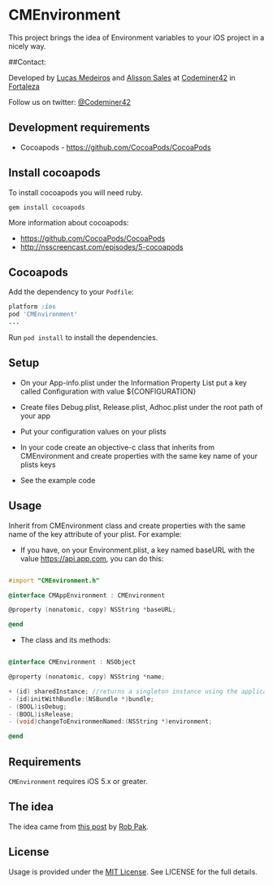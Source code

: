 # CMEnvironment

This project brings the idea of Environment variables to your iOS project in a nicely way.

##Contact:

Developed by [Lucas Medeiros](https://www.twitter.com/aspmedeiros) and [Alisson Sales](https://twitter.com/alissonsales) at [Codeminer42](http://www.codeminer42.com) in [Fortaleza](http://goo.gl/maps/EIAxy)

Follow us on twitter: [@Codeminer42](https://twitter.com/Codeminer42)

## Development requirements

* Cocoapods - https://github.com/CocoaPods/CocoaPods

## Install cocoapods

To install cocoapods you will need ruby.

	gem install cocoapods
	
More information about cocoapods:

* https://github.com/CocoaPods/CocoaPods
* http://nsscreencast.com/episodes/5-cocoapods

## Cocoapods

Add the dependency to your `Podfile`:

```ruby
platform :ios
pod 'CMEnvironment'
...
```
Run `pod install` to install the dependencies.

## Setup

* On your App-info.plist under the Information Property List put a key called Configuration with value ${CONFIGURATION}

* Create files Debug.plist, Release.plist, Adhoc.plist under the root path of your app

* Put your configuration values on your plists

* In your code create an objective-c class that inherits from CMEnvironment and create properties with the same key name of your plists keys

* See the example code

## Usage 

Inherit from CMEnvironment class and create properties with the same name of the key attribute of your plist. For example:

* If you have, on your Environment.plist, a key named baseURL with the value https://api.app.com, you can do this:

```objective-c

#import "CMEnvironment.h"

@interface CMAppEnvironment : CMEnvironment

@property (nonatomic, copy) NSString *baseURL;

@end

```

* The class and its methods:

```objective-c

@interface CMEnvironment : NSObject

@property (nonatomic, copy) NSString *name;

+ (id) sharedInstance; //returns a singleton instance using the application main bundle
- (id)initWithBundle:(NSBundle *)bundle;
- (BOOL)isDebug;
- (BOOL)isRelease;
- (void)changeToEnvironmenNamed:(NSString *)environment;

@end

```

## Requirements

`CMEnvironment` requires iOS 5.x or greater.

## The idea

The idea came from [this post](http://blog.carbonfive.com/2011/06/20/managing-ios-configurations-per-environment-in-xcode-4/) by [Rob Pak](http://blog.carbonfive.com/author/rpak/).

## License

Usage is provided under the [MIT License](http://http://opensource.org/licenses/mit-license.php).  See LICENSE for the full details.


